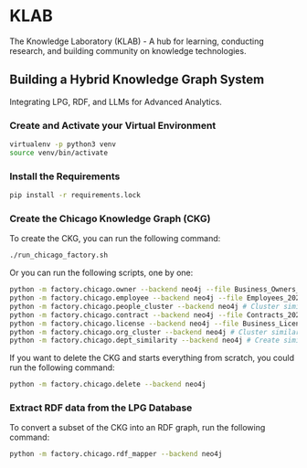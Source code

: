 # KLAB

The Knowledge Laboratory (KLAB) - A hub for learning, conducting research, and building community on knowledge technologies.

## Building a Hybrid Knowledge Graph System

Integrating LPG, RDF, and LLMs for Advanced Analytics.

### Create and Activate your Virtual Environment

```bash
virtualenv -p python3 venv
source venv/bin/activate
```

### Install the Requirements

```bash
pip install -r requirements.lock
```

### Create the Chicago Knowledge Graph (CKG)

To create the CKG, you can run the following command:

```bash
./run_chicago_factory.sh
```

Or you can run the following scripts, one by one:

```bash
python -m factory.chicago.owner --backend neo4j --file Business_Owners_20240103.csv # Ingest owner data
python -m factory.chicago.employee --backend neo4j --file Employees_20250422.csv # Ingest employee data
python -m factory.chicago.people_cluster --backend neo4j # Cluster similar people
python -m factory.chicago.contract --backend neo4j --file Contracts_20240103.csv # Ingest contract data
python -m factory.chicago.license --backend neo4j --file Business_Licenses_20240103.csv # Ingest license data
python -m factory.chicago.org_cluster --backend neo4j # Cluster similar organizations
python -m factory.chicago.dept_similarity --backend neo4j # Create similarity between departments
```

If you want to delete the CKG and starts everything from scratch, you could run the following command:

```bash
python -m factory.chicago.delete --backend neo4j
```

### Extract RDF data from the LPG Database

To convert a subset of the CKG into an RDF graph, run the following command:

```bash
python -m factory.chicago.rdf_mapper --backend neo4j
```